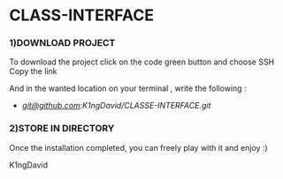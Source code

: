 # CLASS-INTERFACE

<h3>1)DOWNLOAD PROJECT</h3>

To download the project click on the code green button and choose SSH
<br>
Copy the link

And in the wanted location on your terminal , write the following :

- *git@github.com:K1ngDavid/CLASSE-INTERFACE.git*

<h3>2)STORE IN DIRECTORY</h3>

Once the installation completed, you can freely play with it and enjoy :)

K1ngDavid